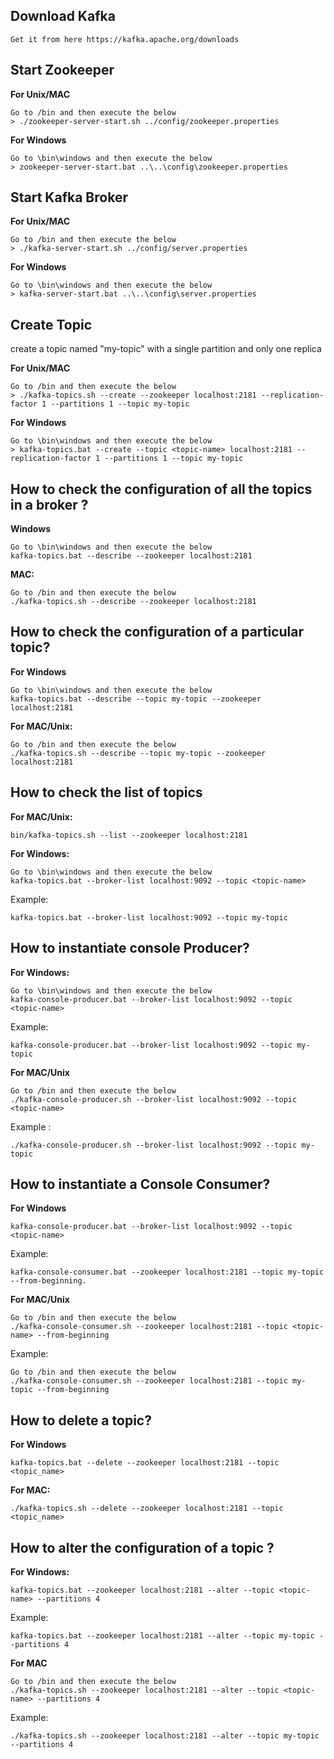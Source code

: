 ## Download Kafka
```
Get it from here https://kafka.apache.org/downloads
```
## Start Zookeeper
**For Unix/MAC**

```
Go to /bin and then execute the below
> ./zookeeper-server-start.sh ../config/zookeeper.properties
```
**For Windows**

```
Go to \bin\windows and then execute the below
> zookeeper-server-start.bat ..\..\config\zookeeper.properties
```
## Start Kafka Broker
**For Unix/MAC**

```
Go to /bin and then execute the below
> ./kafka-server-start.sh ../config/server.properties
```

**For Windows**

```
Go to \bin\windows and then execute the below
> kafka-server-start.bat ..\..\config\server.properties
```
## Create Topic
create a topic named "my-topic" with a single partition and only one replica

**For Unix/MAC**

```
Go to /bin and then execute the below
> ./kafka-topics.sh --create --zookeeper localhost:2181 --replication-factor 1 --partitions 1 --topic my-topic
```

**For Windows**

```
Go to \bin\windows and then execute the below
> kafka-topics.bat --create --topic <topic-name> localhost:2181 --replication-factor 1 --partitions 1 --topic my-topic
```

## How to check the configuration of all the topics in a broker ?
**Windows**

```
Go to \bin\windows and then execute the below
kafka-topics.bat --describe --zookeeper localhost:2181
```

**MAC:**

```
Go to /bin and then execute the below
./kafka-topics.sh --describe --zookeeper localhost:2181
```

## How to check the configuration of a particular topic?
**For Windows**

```
Go to \bin\windows and then execute the below
kafka-topics.bat --describe --topic my-topic --zookeeper localhost:2181
```
**For MAC/Unix:**  

```
Go to /bin and then execute the below
./kafka-topics.sh --describe --topic my-topic --zookeeper localhost:2181
```

## How to check the list of topics
**For MAC/Unix:**  

```
bin/kafka-topics.sh --list --zookeeper localhost:2181
```
**For Windows:**

```
Go to \bin\windows and then execute the below
kafka-topics.bat --broker-list localhost:9092 --topic <topic-name>
```

Example:  

```
kafka-topics.bat --broker-list localhost:9092 --topic my-topic
```

## How to instantiate console Producer?

**For Windows:**

```
Go to \bin\windows and then execute the below
kafka-console-producer.bat --broker-list localhost:9092 --topic <topic-name>
```

Example:  

```
kafka-console-producer.bat --broker-list localhost:9092 --topic my-topic
```

**For MAC/Unix**  

```
Go to /bin and then execute the below
./kafka-console-producer.sh --broker-list localhost:9092 --topic <topic-name>
```

Example :

```
./kafka-console-producer.sh --broker-list localhost:9092 --topic my-topic
```

## How to instantiate a Console Consumer?

**For Windows**

```
kafka-console-producer.bat --broker-list localhost:9092 --topic <topic-name>
```

Example:  

```
kafka-console-consumer.bat --zookeeper localhost:2181 --topic my-topic --from-beginning.

```

**For MAC/Unix** 
 
```
Go to /bin and then execute the below
./kafka-console-consumer.sh --zookeeper localhost:2181 --topic <topic-name> --from-beginning
```

Example:  

```
Go to /bin and then execute the below
./kafka-console-consumer.sh --zookeeper localhost:2181 --topic my-topic --from-beginning
```

## How to delete a topic?

**For Windows**

```
kafka-topics.bat --delete --zookeeper localhost:2181 --topic <topic_name>
```

**For MAC:**

```
./kafka-topics.sh --delete --zookeeper localhost:2181 --topic <topic_name>
```

## How to alter the configuration of a topic ?

**For Windows:**

```
kafka-topics.bat --zookeeper localhost:2181 --alter --topic <topic-name> --partitions 4
```
Example:

```
kafka-topics.bat --zookeeper localhost:2181 --alter --topic my-topic --partitions 4
```

**For MAC**  

```
Go to /bin and then execute the below
./kafka-topics.sh --zookeeper localhost:2181 --alter --topic <topic-name> --partitions 4
```
Example:

```
./kafka-topics.sh --zookeeper localhost:2181 --alter --topic my-topic --partitions 4
```
